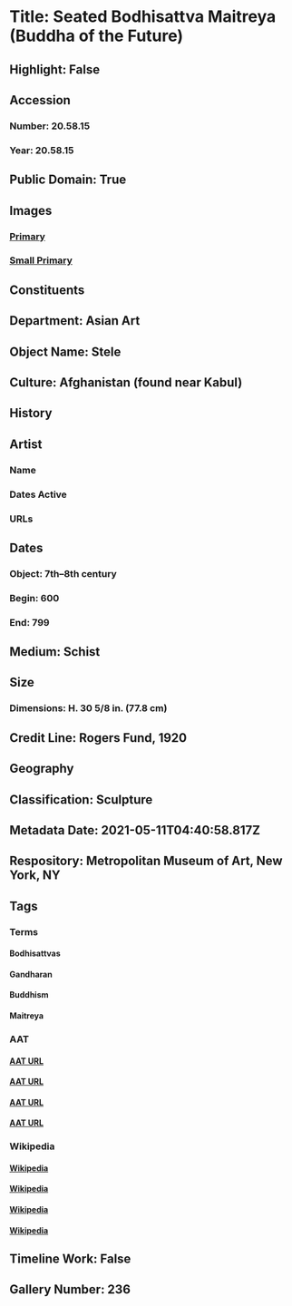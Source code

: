 # Title: Seated Bodhisattva Maitreya (Buddha of the Future)
## Highlight: False
## Accession
### Number: 20.58.15
### Year: 20.58.15
## Public Domain: True
## Images
### [Primary](https://images.metmuseum.org/CRDImages/as/original/DP123394.jpg)
### [Small Primary](https://images.metmuseum.org/CRDImages/as/web-large/DP123394.jpg)
## Constituents
## Department: Asian Art
## Object Name: Stele
## Culture: Afghanistan (found near Kabul)
## History
## Artist
### Name
### Dates Active
### URLs
## Dates
### Object: 7th–8th century
### Begin: 600
### End: 799
## Medium: Schist
## Size
### Dimensions: H. 30 5/8 in. (77.8 cm)
## Credit Line: Rogers Fund, 1920
## Geography
## Classification: Sculpture
## Metadata Date: 2021-05-11T04:40:58.817Z
## Respository: Metropolitan Museum of Art, New York, NY
## Tags
### Terms
#### Bodhisattvas
#### Gandharan
#### Buddhism
#### Maitreya
### AAT
#### [AAT URL](http://vocab.getty.edu/page/aat/300264360)
#### [AAT URL](http://vocab.getty.edu/page/aat/300018889)
#### [AAT URL](http://vocab.getty.edu/page/aat/300073738)
#### [AAT URL](http://vocab.getty.edu/page/ia/901000405)
### Wikipedia
#### [Wikipedia]()
#### [Wikipedia]()
#### [Wikipedia]()
#### [Wikipedia]()
## Timeline Work: False
## Gallery Number: 236